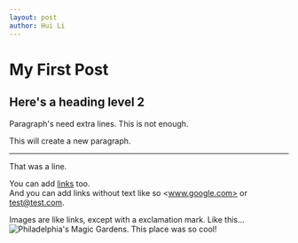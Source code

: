 ```yaml
---
layout: post
author: Hui Li
---
```

# My First Post

## Here's a heading level 2

Paragraph's need extra lines.
This is not enough.

This will create a new paragraph.

***
That was a line.

You can add [links](www.google.com) too.  
And you can add links without text like so <www.google.com> or <test@test.com>.

Images are like links, except with a exclamation mark. Like this...
![Philadelphia's Magic Gardens. This place was so cool!](/assets/images/philly-magic-gardens.jpg)
